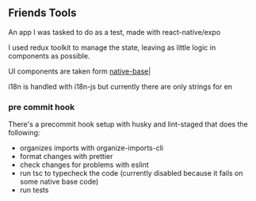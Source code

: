 ## Friends Tools

An app I was tasked to do as a test, made with react-native/expo

I used redux toolkit to manage the state, leaving as little logic in components as possible.

UI components are taken form [native-base](https://github.com/GeekyAnts/NativeBase)|

i18n is handled with i18n-js but currently there are only strings for en

### pre commit hook

There's a precommit hook setup with husky and lint-staged that does the following:

- organizes imports with organize-imports-cli
- format changes with prettier
- check changes for problems with eslint
- run tsc to typecheck the code (currently disabled because it fails on some native base code)
- run tests
